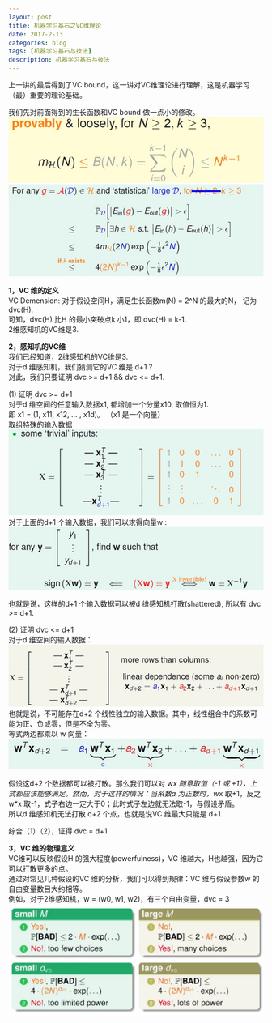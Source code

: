 ```yaml
---
layout: post
title: 机器学习基石之VC维理论
date: 2017-2-13
categories: blog
tags: [机器学习基石与技法]
description: 机器学习基石与技法
---
```


上一讲的最后得到了VC bound，这一讲对VC维理论进行理解，这是机器学习（最）重要的理论基础。

我们先对前面得到的生长函数和VC bound 做一点小的修改。
![](https://raw.githubusercontent.com/whuhan2013/myImage/master/foundation/chapter7/p1.jpg)
![](https://raw.githubusercontent.com/whuhan2013/myImage/master/foundation/chapter7/p2.jpg)

**1，VC 维的定义**               
VC Demension: 对于假设空间H，满足生长函数m(N) = 2^N 的最大的N， 记为dvc(H).           
可知，dvc(H) 比H 的最小突破点k 小1，即 dvc(H) = k-1.             
2维感知机的VC维是3.                 

**2，感知机的VC维**                
我们已经知道，2维感知机的VC维是3.           
对于d 维感知机，我们猜测它的VC 维是 d+1 ?         
对此，我们只要证明 dvc >= d+1 && dvc <= d+1.              

(1) 证明 dvc >= d+1                           
对于d 维空间的任意输入数据x1, 都增加一个分量x10, 取值恒为1.          
即 x1 = (1, x11, x12, ... , x1d)。  （x1 是一个向量）            
取组特殊的输入数据             
![](https://raw.githubusercontent.com/whuhan2013/myImage/master/foundation/chapter7/p3.jpg)
对于上面的d+1 个输入数据，我们可以求得向量w :       
![](https://raw.githubusercontent.com/whuhan2013/myImage/master/foundation/chapter7/p4.jpg)

也就是说，这样的d+1 个输入数据可以被d 维感知机打散(shattered), 所以有 dvc >= d+1.

(2) 证明 dvc <= d+1         
对于d 维空间的输入数据：         
![](https://raw.githubusercontent.com/whuhan2013/myImage/master/foundation/chapter7/p5.jpg)
也就是说，不可能存在d+2 个线性独立的输入数据。其中，线性组合中的系数可能为正、负或零，但是不全为零。       
等式两边都乘以 w 向量：       
![](https://raw.githubusercontent.com/whuhan2013/myImage/master/foundation/chapter7/p6.jpg)

假设这d+2 个数据都可以被打散。那么我们可以对 w*x 随意取值（-1 或 +1），上式都应该能够满足。然而，对于这样的情况：当系数a 为正数时，w*x 取+1，反之w*x 取-1，式子右边一定大于0；此时式子左边就无法取-1，与假设矛盾。           
所以d 维感知机无法打散 d+2 个点，也就是说VC 维最大只能是 d+1.

综合（1）（2），证得 dvc = d+1.

**3，VC 维的物理意义**       
VC维可以反映假设H 的强大程度(powerfulness)，VC 维越大，H也越强，因为它可以打散更多的点。           
通过对常见几种假设的VC 维的分析，我们可以得到规律：VC 维与假设参数w 的自由变量数目大约相等。            
例如，对于2维感知机，w = (w0, w1, w2)，有三个自由变量，dvc = 3          
![](https://raw.githubusercontent.com/whuhan2013/myImage/master/foundation/chapter7/p7.png)       


